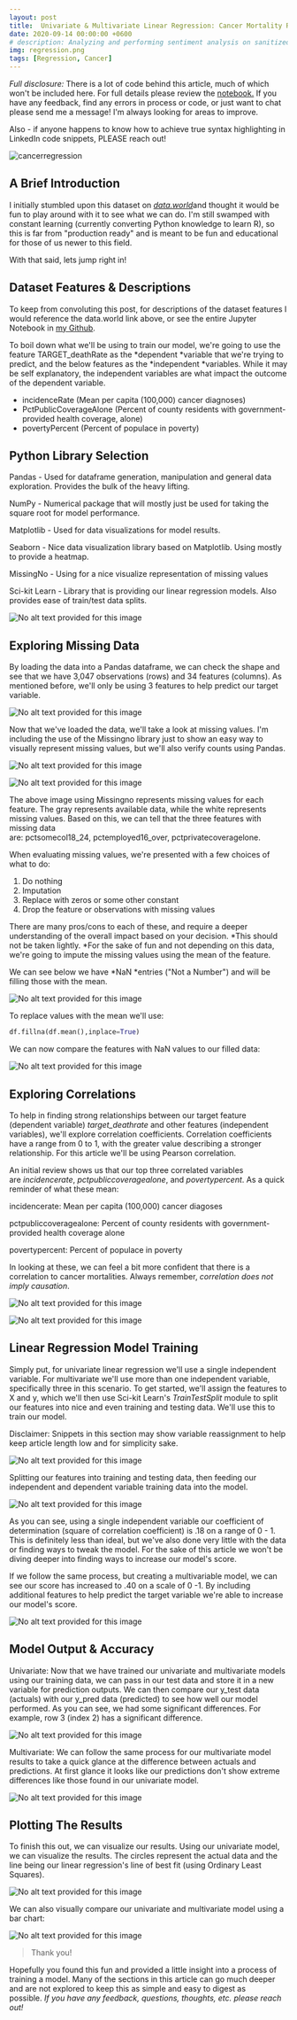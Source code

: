 ```yaml
---
layout: post
title:  Univariate & Multivariate Linear Regression: Cancer Mortality Rates
date: 2020-09-14 00:00:00 +0600
# description: Analyzing and performing sentiment analysis on sanitized emails using Microsoft Azure and Python.
img: regression.png
tags: [Regression, Cancer] 
---
```


*Full disclosure:* There is a lot of code behind this article, much of which won't be included here. For full details please review the [notebook.](https://github.com/bcprescott/datascience/blob/master/assorted/CancerBlog.ipynb) If you have any feedback, find any errors in process or code, or just want to chat please send me a message! I'm always looking for areas to improve.

Also - if anyone happens to know how to achieve true syntax highlighting in LinkedIn code snippets, PLEASE reach out!

![cancerregression](assets/images/regression.png)

A Brief Introduction
--------------------

I initially stumbled upon this dataset on [*data.world*](https://data.world/nrippner/ols-regression-challenge/workspace/file?filename=cancer_reg.csv)and thought it would be fun to play around with it to see what we can do. I'm still swamped with constant learning (currently converting Python knowledge to learn R), so this is far from "production ready" and is meant to be fun and educational for those of us newer to this field.

With that said, lets jump right in!

Dataset Features & Descriptions
-------------------------------

To keep from convoluting this post, for descriptions of the dataset features I would reference the data.world link above, or see the entire Jupyter Notebook in [my Github](https://github.com/bcprescott/datascience/blob/master/assorted/CancerBlog.ipynb).

To boil down what we'll be using to train our model, we're going to use the feature TARGET_deathRate as the *dependent *variable that we're trying to predict, and the below features as the *independent *variables. While it may be self explanatory, the independent variables are what impact the outcome of the dependent variable.

-   incidenceRate (Mean per capita (100,000) cancer diagnoses)
-   PctPublicCoverageAlone (Percent of county residents with government-provided health coverage, alone)
-   povertyPercent (Percent of populace in poverty)

Python Library Selection
------------------------

Pandas - Used for dataframe generation, manipulation and general data exploration. Provides the bulk of the heavy lifting.

NumPy - Numerical package that will mostly just be used for taking the square root for model performance. 

Matplotlib - Used for data visualizations for model results.

Seaborn - Nice data visualization library based on Matplotlib. Using mostly to provide a heatmap.

MissingNo - Using for a nice visualize representation of missing values

Sci-kit Learn - Library that is providing our linear regression models. Also provides ease of train/test data splits.

![No alt text provided for this image](https://media-exp1.licdn.com/dms/image/C4E12AQGdyKIjCVXHPw/article-inline_image-shrink_1000_1488/0/1599856524923?e=1622073600&v=beta&t=8oLoc3QZ7C_jjg2wwNYYDdVgsADcmwXwU6R4b2TE9zA)

Exploring Missing Data
----------------------

By loading the data into a Pandas dataframe, we can check the shape and see that we have 3,047 observations (rows) and 34 features (columns). As mentioned before, we'll only be using 3 features to help predict our target variable.

![No alt text provided for this image](https://media-exp1.licdn.com/dms/image/C4E12AQFlxyWOKoFKWg/article-inline_image-shrink_1500_2232/0/1599857595105?e=1622073600&v=beta&t=QRey_GDnSEJK0QDLUBJW1XE8HHa4PJQEFDCoc7iQRPQ)

Now that we've loaded the data, we'll take a look at missing values. I'm including the use of the Missingno library just to show an easy way to visually represent missing values, but we'll also verify counts using Pandas.

![No alt text provided for this image](https://media-exp1.licdn.com/dms/image/C4E12AQEMFt2NtPjf_Q/article-inline_image-shrink_1500_2232/0/1599857688657?e=1622073600&v=beta&t=IW8l7bHtnYj0OlPEmWTHppI9LH-MFpOgCkDlRemjgnQ)

![No alt text provided for this image](https://media-exp1.licdn.com/dms/image/C4E12AQGbj7pA5eFxew/article-inline_image-shrink_1000_1488/0/1600095912331?e=1622073600&v=beta&t=M4SfPDXtEGZGrqMuHAmmf3oiId-_p1hXkLwQ9aojuTU)

The above image using Missingno represents missing values for each feature. The gray represents available data, while the white represents missing values. Based on this, we can tell that the three features with missing data are: pctsomecol18_24, pctemployed16_over, pctprivatecoveragelone.

When evaluating missing values, we're presented with a few choices of what to do:

1.  Do nothing
2.  Imputation
3.  Replace with zeros or some other constant
4.  Drop the feature or observations with missing values

There are many pros/cons to each of these, and require a deeper understanding of the overall impact based on your decision. *This should not be taken lightly. *For the sake of fun and not depending on this data, we're going to impute the missing values using the mean of the feature.

We can see below we have *NaN *entries ("Not a Number") and will be filling those with the mean.

![No alt text provided for this image](https://media-exp1.licdn.com/dms/image/C4E12AQHIzZIVQhNGLQ/article-inline_image-shrink_1000_1488/0/1599858354320?e=1622073600&v=beta&t=U0MS8yzVyxJC1fk931S2LtdxYfRlmyHtoLvnns3rjUg)

To replace values with the mean we'll use:

```python
df.fillna(df.mean(),inplace=True)
```

We can now compare the features with NaN values to our filled data:

![No alt text provided for this image](https://media-exp1.licdn.com/dms/image/C4E12AQFhCy29L4sFGg/article-inline_image-shrink_1500_2232/0/1600096389926?e=1622073600&v=beta&t=HuxWt-hNLXXlkn4jgokoXMKBuOuvB9mVGDBjp9vjHBk)

Exploring Correlations
----------------------

To help in finding strong relationships between our target feature (dependent variable) *target_deathrate* and other features (independent variables), we'll explore correlation coefficients. Correlation coefficients have a range from 0 to 1, with the greater value describing a stronger relationship. For this article we'll be using Pearson correlation.

An initial review shows us that our top three correlated variables are *incidencerate*, *pctpubliccoveragealone*, and *povertypercent*. As a quick reminder of what these mean:

incidencerate: Mean per capita (100,000) cancer diagoses

pctpubliccoveragealone: Percent of county residents with government-provided health coverage alone

povertypercent: Percent of populace in poverty

In looking at these, we can feel a bit more confident that there is a correlation to cancer mortalities. Always remember, *correlation does not imply causation*.

![No alt text provided for this image](https://media-exp1.licdn.com/dms/image/C4E12AQFu22iifuyvoA/article-inline_image-shrink_1000_1488/0/1599858910802?e=1622073600&v=beta&t=Eopqsuy4kQP2-8QQHh1c3gz0lWtbGaP_Odxkb1nlfkw)

![No alt text provided for this image](https://media-exp1.licdn.com/dms/image/C4E12AQHBlhCU_tp0dg/article-inline_image-shrink_1500_2232/0/1599858742938?e=1622073600&v=beta&t=yLXiZLrB44cC2pNDR4VoCdtWqXA-eFGy2MVhkz4HBcY)

Linear Regression Model Training
--------------------------------

Simply put, for univariate linear regression we'll use a single independent variable. For multivariate we'll use more than one independent variable, specifically three in this scenario. To get started, we'll assign the features to X and y, which we'll then use Sci-kit Learn's *TrainTestSplit* module to split our features into nice and even training and testing data. We'll use this to train our model.

Disclaimer: Snippets in this section may show variable reassignment to help keep article length low and for simplicity sake.

![No alt text provided for this image](https://media-exp1.licdn.com/dms/image/C4E12AQEOCUvktMY-SA/article-inline_image-shrink_1000_1488/0/1599859220487?e=1622073600&v=beta&t=NsfD6fL-Gp3h_5f0tqd6j7mukWiQVB6bTCZgAw2H6jk)

Splitting our features into training and testing data, then feeding our independent and dependent variable training data into the model.

![No alt text provided for this image](https://media-exp1.licdn.com/dms/image/C4E12AQFGAsWDAKRxEA/article-inline_image-shrink_1000_1488/0/1599859381473?e=1622073600&v=beta&t=VX43zd9ygfY0Xp392t8nbCprTdXqTXQSsw6LFLNmQfM)

As you can see, using a single independent variable our coefficient of determination (square of correlation coefficient) is .18 on a range of 0 - 1. This is definitely less than ideal, but we've also done very little with the data or finding ways to tweak the model. For the sake of this article we won't be diving deeper into finding ways to increase our model's score.

If we follow the same process, but creating a multivariable model, we can see our score has increased to .40 on a scale of 0 -1. By including additional features to help predict the target variable we're able to increase our model's score.

![No alt text provided for this image](https://media-exp1.licdn.com/dms/image/C4E12AQFpQNv5bKmubQ/article-inline_image-shrink_1000_1488/0/1600097483454?e=1622073600&v=beta&t=vYzDyyWXP5C4BTu5Tw62gt0Jp3l5I2nHsflAcX5WLoU)

Model Output & Accuracy
-----------------------

Univariate: Now that we have trained our univariate and multivariate models using our training data, we can pass in our test data and store it in a new variable for prediction outputs. We can then compare our y_test data (actuals) with our y_pred data (predicted) to see how well our model performed. As you can see, we had some significant differences. For example, row 3 (index 2) has a significant difference.

![No alt text provided for this image](https://media-exp1.licdn.com/dms/image/C4E12AQE3CCcG_r6_PQ/article-inline_image-shrink_1000_1488/0/1600097834902?e=1622073600&v=beta&t=DE-19nFT0_8BA1NCuK8eXwjez95kANgSFztbxdZ-HAg)

Multivariate: We can follow the same process for our multivariate model results to take a quick glance at the difference between actuals and predictions. At first glance it looks like our predictions don't show extreme differences like those found in our univariate model.

![No alt text provided for this image](https://media-exp1.licdn.com/dms/image/C4E12AQHiW0Vs_HQRcQ/article-inline_image-shrink_1500_2232/0/1600098194349?e=1622073600&v=beta&t=Y7Kv5PpzE8-b0XzyQweW3tTn5DI2gj1AvC9_b7bon1I)

Plotting The Results
--------------------

To finish this out, we can visualize our results. Using our univariate model, we can visualize the results. The circles represent the actual data and the line being our linear regression's line of best fit (using Ordinary Least Squares).

![No alt text provided for this image](https://media-exp1.licdn.com/dms/image/C4E12AQHAiIXQ3h9zqg/article-inline_image-shrink_1500_2232/0/1600098391510?e=1622073600&v=beta&t=9bSdgu5s-rbSKLB5r2DMu5eYomA7dDKqk5ZJ_RpO_JE)

We can also visually compare our univariate and multivariate model using a bar chart:

![No alt text provided for this image](https://media-exp1.licdn.com/dms/image/C4E12AQFswVT6w9iA2w/article-inline_image-shrink_1000_1488/0/1600098472065?e=1622073600&v=beta&t=tYXp-8qJpj8C3afjq3quATGVNWLqFHW7_KIXzUGqZ4M)

> Thank you!

Hopefully you found this fun and provided a little insight into a process of training a model. Many of the sections in this article can go much deeper and are not explored to keep this as simple and easy to digest as possible. *If you have any feedback, questions, thoughts, etc. please reach out!*